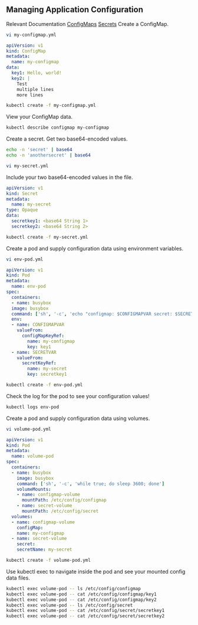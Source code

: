## Managing Application Configuration
Relevant Documentation
[ConfigMaps](https://kubernetes.io/docs/concepts/configuration/configmap/)
[Secrets](https://kubernetes.io/docs/concepts/configuration/secret/)
Create a ConfigMap.
```bash
vi my-configmap.yml
```
```yaml
apiVersion: v1
kind: ConfigMap
metadata:
  name: my-configmap
data:
  key1: Hello, world!
  key2: |
    Test
    multiple lines
    more lines
```

```bash
kubectl create -f my-configmap.yml
```

View your ConfigMap data.
```bash
kubectl describe configmap my-configmap
```
Create a secret.
Get two base64-encoded values.
```bash
echo -n 'secret' | base64
echo -n 'anothersecret' | base64
```
```bash
vi my-secret.yml
```

Include your two base64-encoded values in the file.
```yaml
apiVersion: v1
kind: Secret
metadata:
  name: my-secret
type: Opaque
data:
  secretkey1: <base64 String 1>
  secretkey2: <base64 String 2>
```
```bash
kubectl create -f my-secret.yml

```
Create a pod and supply configuration data using environment variables.
```bash
vi env-pod.yml
```
```yaml
apiVersion: v1
kind: Pod
metadata:
  name: env-pod
spec:
  containers:
  - name: busybox
  image: busybox
  command: ['sh', '-c', 'echo "configmap: $CONFIGMAPVAR secret: $SECRETVAR"']
  env:
  - name: CONFIGMAPVAR
    valueFrom:
      configMapKeyRef:
        name: my-configmap
        key: key1
  - name: SECRETVAR
    valueFrom:
      secretKeyRef:
        name: my-secret
        key: secretkey1
```
```bash
kubectl create -f env-pod.yml
```
Check the log for the pod to see your configuration values!
```bash
kubectl logs env-pod
```
Create a pod and supply configuration data using volumes.
```bash
vi volume-pod.yml
```
```yaml
apiVersion: v1
kind: Pod
metadata:
  name: volume-pod
spec:
  containers:
  - name: busybox
    image: busybox
    command: ['sh', '-c', 'while true; do sleep 3600; done']
    volumeMounts:
    - name: configmap-volume
      mountPath: /etc/config/configmap
    - name: secret-volume
      mountPath: /etc/config/secret
  volumes:
  - name: configmap-volume
    configMap:
    name: my-configmap
  - name: secret-volume
    secret:
    secretName: my-secret
```
```bash
kubectl create -f volume-pod.yml
```
Use kubectl exec to navigate inside the pod and see your mounted config data files.
```bash
kubectl exec volume-pod -- ls /etc/config/configmap
kubectl exec volume-pod -- cat /etc/config/configmap/key1
kubectl exec volume-pod -- cat /etc/config/configmap/key2
kubectl exec volume-pod -- ls /etc/config/secret
kubectl exec volume-pod -- cat /etc/config/secret/secretkey1
kubectl exec volume-pod -- cat /etc/config/secret/secretkey2
```
